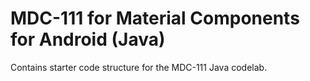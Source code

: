 # MDC-111 for Material Components for Android (Java)

Contains starter code structure for the MDC-111 Java codelab.
